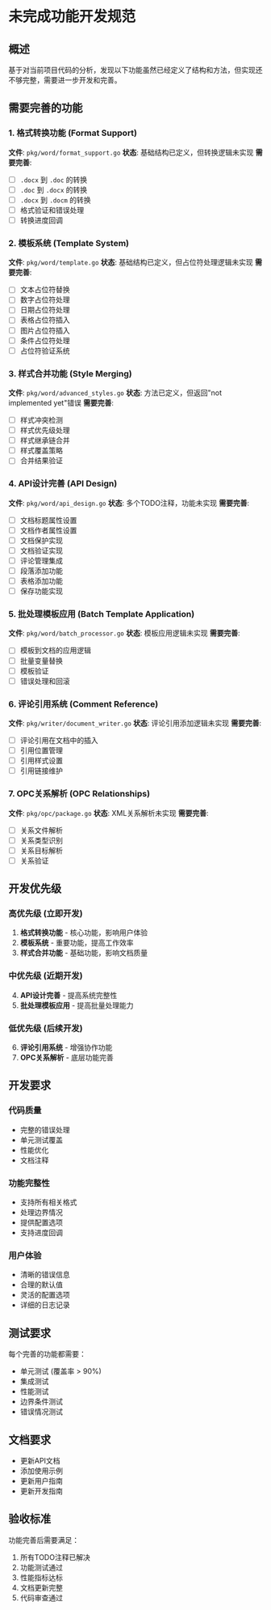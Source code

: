 # 未完成功能开发规范

## 概述

基于对当前项目代码的分析，发现以下功能虽然已经定义了结构和方法，但实现还不够完整，需要进一步开发和完善。

## 需要完善的功能

### 1. 格式转换功能 (Format Support)
**文件**: `pkg/word/format_support.go`
**状态**: 基础结构已定义，但转换逻辑未实现
**需要完善**:
- [ ] `.docx` 到 `.doc` 的转换
- [ ] `.doc` 到 `.docx` 的转换  
- [ ] `.docx` 到 `.docm` 的转换
- [ ] 格式验证和错误处理
- [ ] 转换进度回调

### 2. 模板系统 (Template System)
**文件**: `pkg/word/template.go`
**状态**: 基础结构已定义，但占位符处理逻辑未实现
**需要完善**:
- [ ] 文本占位符替换
- [ ] 数字占位符处理
- [ ] 日期占位符处理
- [ ] 表格占位符插入
- [ ] 图片占位符插入
- [ ] 条件占位符处理
- [ ] 占位符验证系统

### 3. 样式合并功能 (Style Merging)
**文件**: `pkg/word/advanced_styles.go`
**状态**: 方法已定义，但返回"not implemented yet"错误
**需要完善**:
- [ ] 样式冲突检测
- [ ] 样式优先级处理
- [ ] 样式继承链合并
- [ ] 样式覆盖策略
- [ ] 合并结果验证

### 4. API设计完善 (API Design)
**文件**: `pkg/word/api_design.go`
**状态**: 多个TODO注释，功能未实现
**需要完善**:
- [ ] 文档标题属性设置
- [ ] 文档作者属性设置
- [ ] 文档保护实现
- [ ] 文档验证实现
- [ ] 评论管理集成
- [ ] 段落添加功能
- [ ] 表格添加功能
- [ ] 保存功能实现

### 5. 批处理模板应用 (Batch Template Application)
**文件**: `pkg/word/batch_processor.go`
**状态**: 模板应用逻辑未实现
**需要完善**:
- [ ] 模板到文档的应用逻辑
- [ ] 批量变量替换
- [ ] 模板验证
- [ ] 错误处理和回滚

### 6. 评论引用系统 (Comment Reference)
**文件**: `pkg/writer/document_writer.go`
**状态**: 评论引用添加逻辑未实现
**需要完善**:
- [ ] 评论引用在文档中的插入
- [ ] 引用位置管理
- [ ] 引用样式设置
- [ ] 引用链接维护

### 7. OPC关系解析 (OPC Relationships)
**文件**: `pkg/opc/package.go`
**状态**: XML关系解析未实现
**需要完善**:
- [ ] 关系文件解析
- [ ] 关系类型识别
- [ ] 关系目标解析
- [ ] 关系验证

## 开发优先级

### 高优先级 (立即开发)
1. **格式转换功能** - 核心功能，影响用户体验
2. **模板系统** - 重要功能，提高工作效率
3. **样式合并功能** - 基础功能，影响文档质量

### 中优先级 (近期开发)
4. **API设计完善** - 提高系统完整性
5. **批处理模板应用** - 提高批量处理能力

### 低优先级 (后续开发)
6. **评论引用系统** - 增强协作功能
7. **OPC关系解析** - 底层功能完善

## 开发要求

### 代码质量
- 完整的错误处理
- 单元测试覆盖
- 性能优化
- 文档注释

### 功能完整性
- 支持所有相关格式
- 处理边界情况
- 提供配置选项
- 支持进度回调

### 用户体验
- 清晰的错误信息
- 合理的默认值
- 灵活的配置选项
- 详细的日志记录

## 测试要求

每个完善的功能都需要：
- 单元测试 (覆盖率 > 90%)
- 集成测试
- 性能测试
- 边界条件测试
- 错误情况测试

## 文档要求

- 更新API文档
- 添加使用示例
- 更新用户指南
- 更新开发指南

## 验收标准

功能完善后需要满足：
1. 所有TODO注释已解决
2. 功能测试通过
3. 性能指标达标
4. 文档更新完整
5. 代码审查通过
